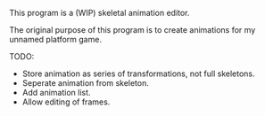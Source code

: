 
This program is a (WIP) skeletal animation editor.

The original purpose of this program is to create animations for my unnamed platform game.

TODO:
- Store animation as series of transformations, not full skeletons.
- Seperate animation from skeleton.
- Add animation list.
- Allow editing of frames.
